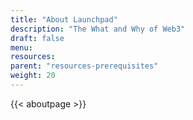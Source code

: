 ```yaml
---
title: "About Launchpad"
description: "The What and Why of Web3"
draft: false
menu:
resources:
parent: "resources-prerequisites"
weight: 20
---
```


{{< aboutpage >}}
